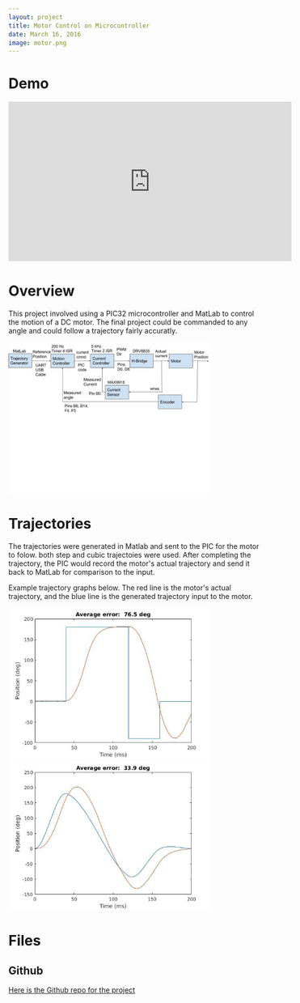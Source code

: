 ```yaml
---
layout: project
title: Motor Control on Microcontroller
date: March 16, 2016
image: motor.png
---
```


# Demo
<iframe width="560" height="315" src="https://www.youtube.com/embed/Sj4F_KTDahM" frameborder="0" allowfullscreen></iframe>

# Overview
This project involved using a PIC32 microcontroller and MatLab to control the motion of a DC motor. The final project could be commanded to any angle and could follow a trajectory fairly accuratly. 

<img src="/public/images/annotated_flowchart.jpg" alt="Flowchart of Project" style="width: 400px;"/>

# Trajectories
The trajectories were generated in Matlab and sent to the PIC for the motor to folow. both step and cubic trajectoies were used. After completing the trajectory, the PIC would record the motor's actual trajectory and send it back to MatLab for comparison to the input.

Example trajectory graphs below. The red line is the motor's actual trajectory, and the blue line is the generated trajectory input to the motor.

<img src="/public/images/step.jpg" alt="Example Step trajectory" style="width: 400px;"/>

<img src="/public/images/cubic.jpg" alt="Example Cubic trajectory" style="width: 400px;"/>

# Files

## Github

[Here is the Github repo for the project](https://github.com/ncorwin/motor_controller.git)
